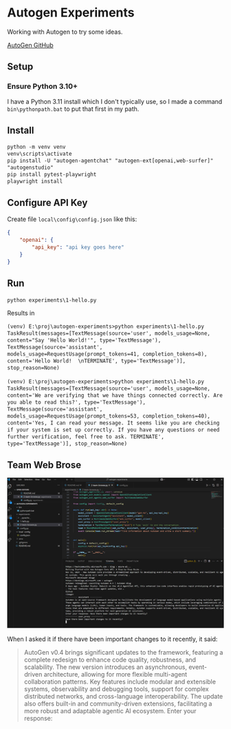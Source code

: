 # Autogen Experiments
Working with Autogen to try some ideas.

[AutoGen GitHub](https://github.com/microsoft/autogen)


## Setup
### Ensure Python 3.10+
I have a Python 3.11 install which I don't typically use, so I made
a command `bin\pythonpath.bat` to put that first in my path.

## Install
```
python -m venv venv
venv\scripts\activate
pip install -U "autogen-agentchat" "autogen-ext[openai,web-surfer]" "autogenstudio"
pip install pytest-playwright
playwright install
```

## Configure API Key
Create file `local\config\config.json` like this:
```json
{
    "openai": {
        "api_key": "api key goes here"
    }
}
```

## Run
`python experiments\1-hello.py`

Results in
```
(venv) E:\proj\autogen-experiments>python experiments\1-hello.py
TaskResult(messages=[TextMessage(source='user', models_usage=None, content="Say 'Hello World!'", type='TextMessage'), TextMessage(source='assistant', models_usage=RequestUsage(prompt_tokens=41, completion_tokens=8), content='Hello World!  \nTERMINATE', type='TextMessage')], stop_reason=None)

(venv) E:\proj\autogen-experiments>python experiments\1-hello.py
TaskResult(messages=[TextMessage(source='user', models_usage=None, content='We are verifying that we have things connected correctly. Are you able to read this?', type='TextMessage'), TextMessage(source='assistant', models_usage=RequestUsage(prompt_tokens=53, completion_tokens=40), content='Yes, I can read your message. It seems like you are checking if your system is set up correctly. If you have any questions or need further verification, feel free to ask. TERMINATE', type='TextMessage')], stop_reason=None)
```

## Team Web Brose
![Screenshot](doc/img/team-1.png)

When I asked it if there have been important changes to it recently, it said:

> AutoGen v0.4 brings significant updates to the framework, featuring a complete redesign to enhance code quality, robustness, and scalability. The new version introduces an asynchronous, event-driven architecture, allowing for more flexible multi-agent collaboration patterns. Key features include modular and extensible systems, observability and debugging tools, support for complex distributed networks, and cross-language interoperability. The update also offers built-in and community-driven extensions, facilitating a more robust and adaptable agentic AI ecosystem.
Enter your response: 